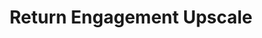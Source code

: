 ---
title: "Return Engagement Upscale"
url: /atascadero/return-engagement-upscale/
shop: furniture
---